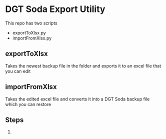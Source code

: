 # DGT Soda Export Utility

This repo has two scripts 
-   exportToXlsx.py
-   importFromXlsx.py

## exportToXlsx

Takes the newest backup file in the folder and exports it to an excel file that you can edit

## importFromXlsx

Takes the edited excel file and converts it into a DGT Soda backup file which you can restore

## Steps

1. 
